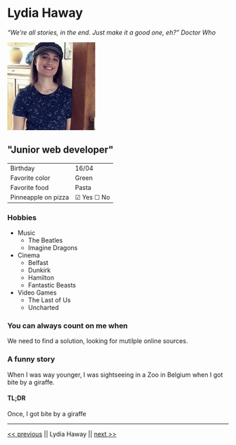 # Lydia Haway

_“We’re all stories, in the end. Just make it a good one, eh?” Doctor Who_

![picture](./1647867017813.jpg)

## "Junior web developer"

|                     |                        |
| ------------------- | ---------------------- |
| Birthday            | 16/04                  |
| Favorite color      | Green                  |
| Favorite food       | Pasta                  |
| Pinneapple on pizza | &#9745; Yes &#9744; No |

### Hobbies

- Music
  - The Beatles
  - Imagine Dragons
- Cinema
  - Belfast
  - Dunkirk
  - Hamilton
  - Fantastic Beasts
- Video Games
  - The Last of Us
  - Uncharted

### You can always count on me when

We need to find a solution, looking for mutilple online sources.

### A funny story

When I was way younger, I was sightseeing in a Zoo in Belgium when I got bite by a giraffe.

#### TL;DR

Once, I got bite by a giraffe

---

[<< previous](https://github.com/Mirodeon/markdown-challenge) || Lydia Haway || [next >>](https://github.com/st2eve/markdown-challenge)
